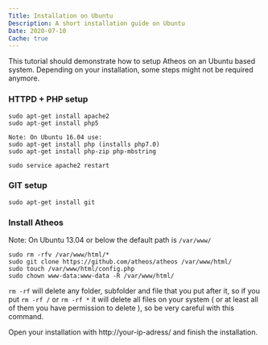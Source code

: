 ```yaml
---
Title: Installation on Ubuntu
Description: A short installation guide on Ubuntu
Date: 2020-07-10
Cache: true
---
```

This tutorial should demonstrate how to setup Atheos on an Ubuntu based system. Depending on your installation, some steps might not be required anymore. 

### HTTPD + PHP setup

    sudo apt-get install apache2
    sudo apt-get install php5
    
    Note: On Ubuntu 16.04 use:
    sudo apt-get install php (installs php7.0)
    sudo apt-get install php-zip php-mbstring

    sudo service apache2 restart
    
### GIT setup

    sudo apt-get install git

### Install Atheos

Note: On Ubuntu 13.04 or below the default path is ```/var/www/```

    sudo rm -rfv /var/www/html/*
    sudo git clone https://github.com/atheos/atheos /var/www/html/
    sudo touch /var/www/html/config.php
    sudo chown www-data:www-data -R /var/www/html/

```rm -rf``` will delete any folder, subfolder and file that you put after it, so if you put ```rm -rf /``` or ```rm -rf *``` it will delete all files on your system ( or at least all of them you have permission to delete ), so be very careful with this command.

Open your installation with http://your-ip-adress/ and finish the installation. 